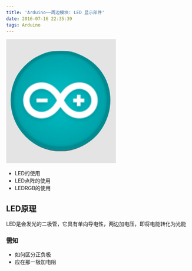 ```yaml
---
title: 'Arduino——周边模块: LED 显示部件'
date: 2016-07-16 22:35:39
tags: Arduino
---
```

![](Arduino——周边模块-LED-显示部件/img/icon.png)
* LED的使用
* LED点阵的使用
* LEDRGB的使用

## LED原理
  LED是会发光的二极管，它具有单向导电性，两边加电压，即将电能转化为光能
### 需知
  * 如何区分正负极
  * 应在那一极加电阻
